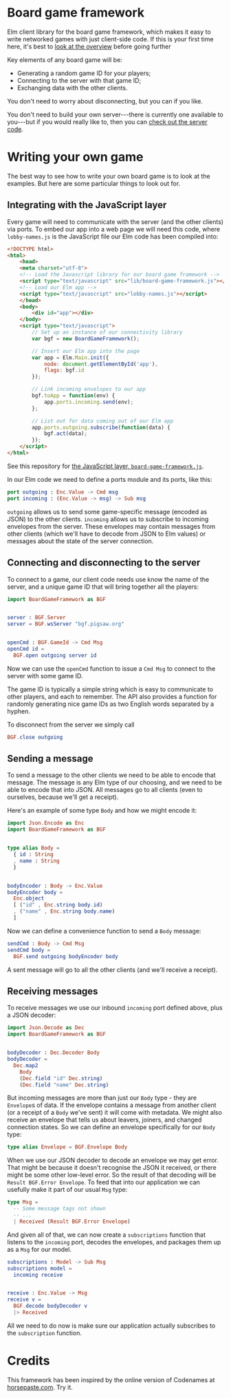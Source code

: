 # Board game framework

Elm client library for the board game framework, which makes it
easy to write networked games with just client-side code.
If this is your first time here, it's best to
[look at the overview](docs/README.md) before going further

Key elements of any board game will be:
* Generating a random game ID for your players;
* Connecting to the server with that game ID;
* Exchanging data with the other clients.

You don't need to worry about disconnecting, but you can if you like.

You don't need to build your own server---there is currently one
available to you---but if you would really like to, then you can
[check out the server
code](https://github.com/niksilver/board-game-framework-server).

# Writing your own game

The best way to see how to write your own board game is to look at the
examples. But here are some particular things to look out for.

## Integrating with the JavaScript layer

Every game will need to communicate with the server (and the other clients)
via ports. To embed our app into a web page we will need this code, where
`lobby-names.js` is the JavaScript file our Elm code has been compiled into:

```html
<!DOCTYPE html>
<html>
    <head>
    <meta charset="utf-8">
    <!-- Load the Javascript library for our board game framework -->
    <script type="text/javascript" src="lib/board-game-framework.js"></script>
    <!-- Load our Elm app -->
    <script type="text/javascript" src="lobby-names.js"></script>
    </head>
    <body>
        <div id="app"></div>
    </body>
    <script type="text/javascript">
        // Set up an instance of our connectivity library
        var bgf = new BoardGameFramework();

        // Insert our Elm app into the page
        var app = Elm.Main.init({
            node: document.getElementById('app'),
            flags: bgf.id
        });

        // Link incoming envelopes to our app
        bgf.toApp = function(env) {
            app.ports.incoming.send(env);
        };

        // List out for data coming out of our Elm app
        app.ports.outgoing.subscribe(function(data) {
            bgf.act(data);
        });
    </script>
</html>
```
See this repository for
[the JavaScript layer, `board-game-framework.js`](https://github.com/niksilver/board-game-framework/tree/master/examples/simple-data-demo/lib).

In our Elm code we need to define a ports module and its ports, like this:

```elm
port outgoing : Enc.Value -> Cmd msg
port incoming : (Enc.Value -> msg) -> Sub msg
```

`outgoing` allows us to send some game-specific message (encoded as JSON)
to the other clients. `incoming` allows us to subscribe to incoming
envelopes from the server. These envelopes may contain messages
from other clients (which we'll have to decode from JSON to Elm values)
or messages about the state of the server connection.

## Connecting and disconnecting to the server

To connect to a game, our client code needs use know the name of the
server, and a unique game ID that will bring together all the players:

```elm
import BoardGameFramework as BGF


server : BGF.Server
server = BGF.wsServer "bgf.pigsaw.org"


openCmd : BGF.GameId -> Cmd Msg
openCmd id =
  BGF.open outgoing server id
```

Now we can use the `openCmd` function to issue a `Cmd Msg` to connect
to the server with some game ID.

The game ID is typically a simple string which is easy to communicate
to other players, and each to remember.
The API also provides a function for randomly generating nice game IDs
as two English words separated by a hyphen.

To disconnect from the server we simply call

```elm
BGF.close outgoing
```

## Sending a message

To send a message to the other clients we need to be able to encode
that message. The message is any Elm type of our choosing, and we
need to be able to encode that into JSON.
All messages go to all clients (even to ourselves, because
we'll get a receipt).

Here's an example of some type `Body` and how we might encode it:

```elm
import Json.Encode as Enc
import BoardGameFramework as BGF


type alias Body =
  { id : String
  , name : String
  }


bodyEncoder : Body -> Enc.Value
bodyEncoder body =
  Enc.object
  [ ("id" , Enc.string body.id)
  , ("name" , Enc.string body.name)
  ]
```

Now we can define a convenience function to send a `Body` message:

```elm
sendCmd : Body -> Cmd Msg
sendCmd body =
  BGF.send outgoing bodyEncoder body
```

A sent message will go to all the other clients (and we'll receive a receipt).

## Receiving messages

To receive messages we use our inbound `incoming` port defined
above, plus a JSON decoder:

```elm
import Json.Decode as Dec
import BoardGameFramework as BGF


bodyDecoder : Dec.Decoder Body
bodyDecoder =
  Dec.map2
    Body
    (Dec.field "id" Dec.string)
    (Dec.field "name" Dec.string)
```

But incoming messages are more than just our `Body` type - they are
`Envelope`s of data. If the envelope contains a message from another
client (or a receipt of a `Body` we've sent) it will come with metadata.
We might also receive an envelope that tells us about leavers, joiners, and
changed connection states. So we can define an envelope specifically for
our `Body` type:

```elm
type alias Envelope = BGF.Envelope Body
```

When we use our JSON decoder to decode an envelope we may get error.
That might be because it doesn't recognise the JSON it received, or there
might be some other low-level error. So the result of that decoding
will be `Result BGF.Error Envelope`. To feed that into our application
we can usefully make it part of our usual `Msg` type:


```elm
type Msg =
  -- Some message tags not shown
  -- ...
  | Received (Result BGF.Error Envelope)
```

And given all of that, we can now create a `subscriptions` function
that listens to the `incoming` port, decodes the envelopes, and packages
them up as a `Msg` for our model.

```elm
subscriptions : Model -> Sub Msg
subscriptions model =
  incoming receive


receive : Enc.Value -> Msg
receive v =
  BGF.decode bodyDecoder v
  |> Received
```

All we need to do now is make sure our application actually subscribes
to the `subscription` function.

# Credits

This framework has been inspired by the online version of
Codenames at [horsepaste.com](https://www.horsepaste.com/). Try it.
